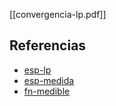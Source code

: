 [[convergencia-lp.pdf]]

## Referencias
- [esp-lp](./esp-lp.md)
- [esp-medida](./esp-medida.md)
- [fn-medible](./fn-medible.md)
